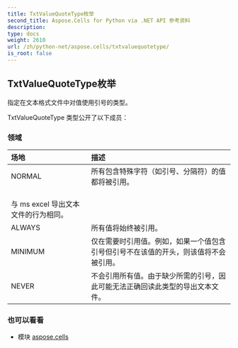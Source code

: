 ```yaml
---
title: TxtValueQuoteType枚举
second_title: Aspose.Cells for Python via .NET API 参考资料
description:
type: docs
weight: 2610
url: /zh/python-net/aspose.cells/txtvaluequotetype/
is_root: false
---
```

## TxtValueQuoteType枚举
指定在文本格式文件中对值使用引号的类型。



TxtValueQuoteType 类型公开了以下成员：

### 领域
|场地|描述|
| :- | :- |
| NORMAL |所有包含特殊字符（如引号、分隔符）的值都将被引用。<br/>与 ms excel 导出文本文件的行为相同。|
| ALWAYS |所有值将始终被引用。|
| MINIMUM |仅在需要时引用值。例如，如果一个值包含引号但引号不在该值的开头，则该值将不会被引用。|
| NEVER |不会引用所有值。由于缺少所需的引号，因此可能无法正确回读此类型的导出文本文件。|



### 也可以看看
* 模块 [aspose.cells](..)
